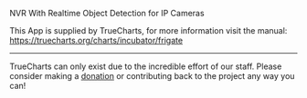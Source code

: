 NVR With Realtime Object Detection for IP Cameras

This App is supplied by TrueCharts, for more information visit the manual: https://truecharts.org/charts/incubator/frigate

---

TrueCharts can only exist due to the incredible effort of our staff.
Please consider making a [donation](https://truecharts.org/docs/about/sponsor) or contributing back to the project any way you can!
